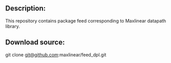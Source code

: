 ## Description:

This repository contains package feed corresponding to Maxlinear datapath library.

## Download source:

git clone git@github.com:maxlinear/feed_dpl.git
